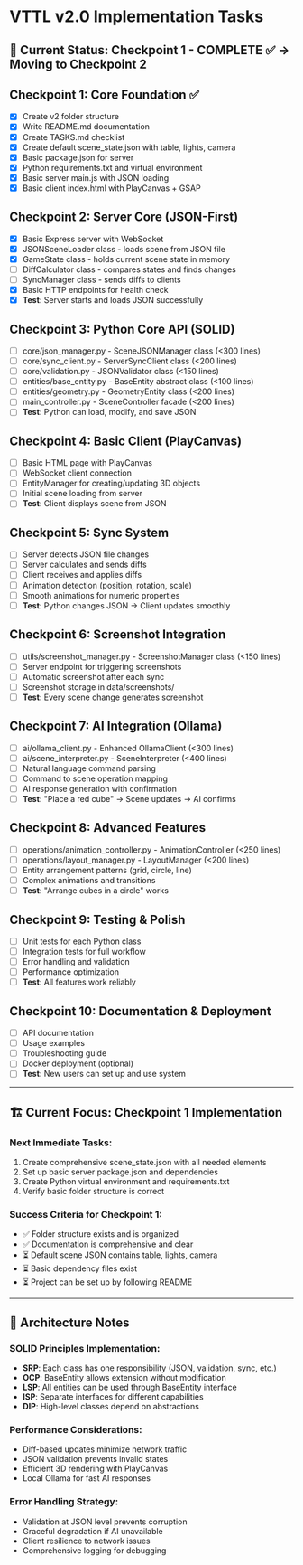 # VTTL v2.0 Implementation Tasks

## 🎯 Current Status: **Checkpoint 1 - COMPLETE ✅ → Moving to Checkpoint 2**

## Checkpoint 1: Core Foundation ✅
- [x] Create v2 folder structure
- [x] Write README.md documentation
- [x] Create TASKS.md checklist
- [x] Create default scene_state.json with table, lights, camera
- [x] Basic package.json for server
- [x] Python requirements.txt and virtual environment
- [x] Basic server main.js with JSON loading
- [x] Basic client index.html with PlayCanvas + GSAP

## Checkpoint 2: Server Core (JSON-First)
- [x] Basic Express server with WebSocket
- [x] JSONSceneLoader class - loads scene from JSON file
- [x] GameState class - holds current scene state in memory
- [ ] DiffCalculator class - compares states and finds changes
- [ ] SyncManager class - sends diffs to clients
- [x] Basic HTTP endpoints for health check
- [x] **Test**: Server starts and loads JSON successfully

## Checkpoint 3: Python Core API (SOLID)
- [ ] core/json_manager.py - SceneJSONManager class (<300 lines)
- [ ] core/sync_client.py - ServerSyncClient class (<200 lines)
- [ ] core/validation.py - JSONValidator class (<150 lines)
- [ ] entities/base_entity.py - BaseEntity abstract class (<100 lines)
- [ ] entities/geometry.py - GeometryEntity class (<200 lines)
- [ ] main_controller.py - SceneController facade (<200 lines)
- [ ] **Test**: Python can load, modify, and save JSON

## Checkpoint 4: Basic Client (PlayCanvas)
- [ ] Basic HTML page with PlayCanvas
- [ ] WebSocket client connection
- [ ] EntityManager for creating/updating 3D objects
- [ ] Initial scene loading from server
- [ ] **Test**: Client displays scene from JSON

## Checkpoint 5: Sync System
- [ ] Server detects JSON file changes
- [ ] Server calculates and sends diffs
- [ ] Client receives and applies diffs
- [ ] Animation detection (position, rotation, scale)
- [ ] Smooth animations for numeric properties
- [ ] **Test**: Python changes JSON → Client updates smoothly

## Checkpoint 6: Screenshot Integration
- [ ] utils/screenshot_manager.py - ScreenshotManager class (<150 lines)
- [ ] Server endpoint for triggering screenshots
- [ ] Automatic screenshot after each sync
- [ ] Screenshot storage in data/screenshots/
- [ ] **Test**: Every scene change generates screenshot

## Checkpoint 7: AI Integration (Ollama)
- [ ] ai/ollama_client.py - Enhanced OllamaClient (<300 lines)
- [ ] ai/scene_interpreter.py - SceneInterpreter (<400 lines)
- [ ] Natural language command parsing
- [ ] Command to scene operation mapping
- [ ] AI response generation with confirmation
- [ ] **Test**: "Place a red cube" → Scene updates → AI confirms

## Checkpoint 8: Advanced Features
- [ ] operations/animation_controller.py - AnimationController (<250 lines)
- [ ] operations/layout_manager.py - LayoutManager (<200 lines)
- [ ] Entity arrangement patterns (grid, circle, line)
- [ ] Complex animations and transitions
- [ ] **Test**: "Arrange cubes in a circle" works

## Checkpoint 9: Testing & Polish
- [ ] Unit tests for each Python class
- [ ] Integration tests for full workflow
- [ ] Error handling and validation
- [ ] Performance optimization
- [ ] **Test**: All features work reliably

## Checkpoint 10: Documentation & Deployment
- [ ] API documentation
- [ ] Usage examples
- [ ] Troubleshooting guide
- [ ] Docker deployment (optional)
- [ ] **Test**: New users can set up and use system

---

## 🏗️ Current Focus: **Checkpoint 1 Implementation**

### Next Immediate Tasks:
1. Create comprehensive scene_state.json with all needed elements
2. Set up basic server package.json and dependencies
3. Create Python virtual environment and requirements.txt
4. Verify basic folder structure is correct

### Success Criteria for Checkpoint 1:
- ✅ Folder structure exists and is organized
- ✅ Documentation is comprehensive and clear
- ⏳ Default scene JSON contains table, lights, camera
- ⏳ Basic dependency files exist
- ⏳ Project can be set up by following README

---

## 🎨 Architecture Notes

### SOLID Principles Implementation:
- **SRP**: Each class has one responsibility (JSON, validation, sync, etc.)
- **OCP**: BaseEntity allows extension without modification
- **LSP**: All entities can be used through BaseEntity interface
- **ISP**: Separate interfaces for different capabilities
- **DIP**: High-level classes depend on abstractions

### Performance Considerations:
- Diff-based updates minimize network traffic
- JSON validation prevents invalid states
- Efficient 3D rendering with PlayCanvas
- Local Ollama for fast AI responses

### Error Handling Strategy:
- Validation at JSON level prevents corruption
- Graceful degradation if AI unavailable
- Client resilience to network issues
- Comprehensive logging for debugging